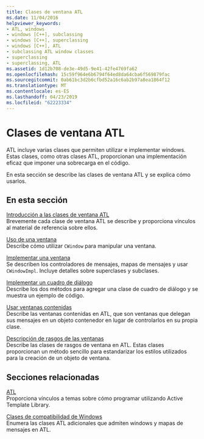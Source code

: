 ```yaml
---
title: Clases de ventana ATL
ms.date: 11/04/2016
helpviewer_keywords:
- ATL, windows
- windows [C++], subclassing
- windows [C++], superclassing
- windows [C++], ATL
- subclassing ATL window classes
- superclassing
- superclassing, ATL
ms.assetid: 1d12b708-de3e-49d5-9e41-42fe4769fa62
ms.openlocfilehash: 15c59f964e6b6794f64ed8da64cba6f569879fac
ms.sourcegitcommit: 0ab61bc3d2b6cfbd52a16c6ab2b97a8ea1864f12
ms.translationtype: MT
ms.contentlocale: es-ES
ms.lasthandoff: 04/23/2019
ms.locfileid: "62223334"
---
```

# <a name="atl-window-classes"></a>Clases de ventana ATL

ATL incluye varias clases que permiten utilizar e implementar windows. Estas clases, como otras clases ATL, proporcionan una implementación eficaz que imponer una sobrecarga en el código.

En esta sección se describe las clases de ventana ATL y se explica cómo usarlos.

## <a name="in-this-section"></a>En esta sección

[Introducción a las clases de ventana ATL](../atl/introduction-to-atl-window-classes.md)<br/>
Brevemente cada clase de ventana ATL se describe y proporciona vínculos al material de referencia sobre ellos.

[Uso de una ventana](../atl/using-a-window.md)<br/>
Describe cómo utilizar `CWindow` para manipular una ventana.

[Implementar una ventana](../atl/implementing-a-window.md)<br/>
Se describen los controladores de mensajes, mapas de mensajes y usar `CWindowImpl`. Incluye detalles sobre superclases y subclases.

[Implementar un cuadro de diálogo](../atl/implementing-a-dialog-box.md)<br/>
Describe los dos métodos para agregar una clase de cuadro de diálogo y se muestra un ejemplo de código.

[Usar ventanas contenidas](../atl/using-contained-windows.md)<br/>
Describe las ventanas contenidas en ATL, que son ventanas que delegan sus mensajes en un objeto contenedor en lugar de controlarlos en su propia clase.

[Descripción de rasgos de las ventanas](../atl/understanding-window-traits.md)<br/>
Describe las clases de rasgos de ventana en ATL. Estas clases proporcionan un método sencillo para estandarizar los estilos utilizados para la creación de un objeto de ventana.

## <a name="related-sections"></a>Secciones relacionadas

[ATL](../atl/active-template-library-atl-concepts.md)<br/>
Proporciona vínculos a temas sobre cómo programar utilizando Active Template Library.

[Clases de compatibilidad de Windows](../atl/windows-support-classes.md)<br/>
Enumera las clases ATL adicionales que admiten windows y mapas de mensajes en ATL.

